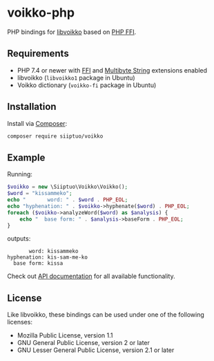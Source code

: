 <!--
SPDX-FileCopyrightText: 2021 Tuomas Siipola
SPDX-License-Identifier: CC0-1.0
-->

# voikko-php

PHP bindings for [libvoikko](https://voikko.puimula.org/) based on [PHP FFI](https://www.php.net/manual/en/book.ffi.php).

## Requirements

- PHP 7.4 or newer with [FFI](https://www.php.net/manual/en/book.ffi.php) and [Multibyte String](https://www.php.net/manual/en/book.mbstring.php) extensions enabled
- libvoikko (`libvoikko1` package in Ubuntu)
- Voikko dictionary (`voikko-fi` package in Ubuntu)

## Installation

Install via [Composer](https://getcomposer.org/):

```sh
composer require siiptuo/voikko
```

## Example

Running:

```php
$voikko = new \Siiptuo\Voikko\Voikko();
$word = "kissammeko";
echo "       word: " . $word . PHP_EOL;
echo "hyphenation: " . $voikko->hyphenate($word) . PHP_EOL;
foreach ($voikko->analyzeWord($word) as $analysis) {
    echo "  base form: " . $analysis->baseForm . PHP_EOL;
}
```

outputs:

```
       word: kissammeko
hyphenation: kis-sam-me-ko
  base form: kissa
```

Check out [API documentation](https://siiptuo.github.io/voikko-php/namespaces/siiptuo-voikko.html) for all available functionality.

## License

Like libvoikko, these bindings can be used under one of the following licenses:

- Mozilla Public License, version 1.1
- GNU General Public License, version 2 or later
- GNU Lesser General Public License, version 2.1 or later
